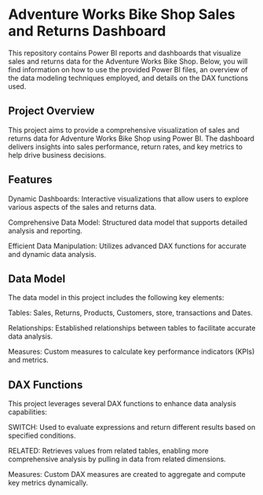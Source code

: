 
#  Adventure Works Bike Shop Sales and Returns Dashboard

This repository contains Power BI reports and dashboards that visualize sales and returns data for the Adventure Works Bike Shop. Below, you will find information on how to use the provided Power BI files, an overview of the data modeling techniques employed, and details on the DAX functions used.


## Project Overview
This project aims to provide a comprehensive visualization of sales and returns data for Adventure Works Bike Shop using Power BI. The dashboard delivers insights into sales performance, return rates, and key metrics to help drive business decisions.





## Features
Dynamic Dashboards: Interactive visualizations that allow users to explore various aspects of the sales and returns data.

Comprehensive Data Model: Structured data model that supports detailed analysis and reporting.

Efficient Data Manipulation: Utilizes advanced DAX functions for accurate and dynamic data analysis.
## Data Model
The data model in this project includes the following key elements:

Tables: Sales, Returns, Products, Customers, store, transactions and Dates.

Relationships: Established relationships between tables to facilitate accurate data analysis.

Measures: Custom measures to calculate key performance indicators (KPIs) and metrics.
## DAX Functions
This project leverages several DAX functions to enhance data analysis capabilities:

SWITCH: Used to evaluate expressions and return different results based on specified conditions.

RELATED: Retrieves values from related tables, enabling more comprehensive analysis by pulling in data from related dimensions.

Measures: Custom DAX measures are created to aggregate and compute key metrics dynamically.